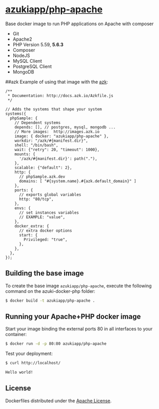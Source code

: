 [azukiapp/php-apache](https://registry.hub.docker.com/u/azukiapp/php-apache/)
================

Base docker image to run PHP applications on Apache with composer

- Git
- Apache2
- PHP Version 5.59, **5.6.3**
- Composer
- NodeJS
- MySQL Client
- PostgreSQL Client
- MongoDB

##azk
Example of using that image with the [azk](http://azk.io):

```
/**
 * Documentation: http://docs.azk.io/Azkfile.js
 */

// Adds the systems that shape your system
systems({
  phpSample: {
    // Dependent systems
    depends: [], // postgres, mysql, mongodb ...
    // More images:  http://images.azk.io
    image: { docker: "azukiapp/php-apache" },
    workdir: "/azk/#{manifest.dir}",
    shell: "/bin/bash",
    wait: {"retry": 20, "timeout": 1000},
    mounts: {
      '/azk/#{manifest.dir}': path("."),
    },
    scalable: {"default": 2},
    http: {
      // phpSample.azk.dev
      domains: [ "#{system.name}.#{azk.default_domain}" ]
    },
    ports: {
      // exports global variables
      http: "80/tcp",
    },
    envs: {
      // set instances variables
      // EXAMPLE: "value",
    },
    docker_extra: {
      // extra docker options
      start: {
        Privileged: "true",
      },
    },
  },
});

```

Building the base image
-----------------------

To create the base image `azukiapp/php-apache`, execute the following command on the azuki-docker-php folder:

```sh
$ docker build -t azukiapp/php-apache .
```

Running your Apache+PHP docker image
------------------------------------

Start your image binding the external ports 80 in all interfaces to your container:

```sh
$ docker run -d -p 80:80 azukiapp/php-apache
```

Test your deployment:

```sh
$ curl http://localhost/

Hello world!
```

## License

Dockerfiles distributed under the [Apache License](https://github.com/azukiapp/dockerfiles/blob/master/LICENSE).
